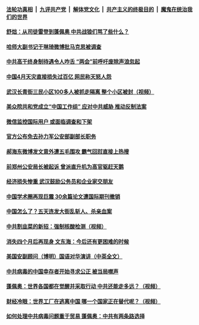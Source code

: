 ####  [法轮功真相](../../../../basic/blob/master/README.md?t=05090231) &nbsp;|&nbsp; [九评共产党](../../../../9ping.md/blob/master/README.md?t=05090231) &nbsp;|&nbsp; [解体党文化](../../../../jtdwh.md/blob/master/README.md?t=05090231)  &nbsp;|&nbsp; [共产主义的终极目的](../../../../gczydzjmd.md/blob/master/README.md?t=05090231) &nbsp;|&nbsp; [魔鬼在统治我们的世界](../../../../mgztzwmdsj.md/blob/master/README.md?t=05090231) 

#### [舒炪：从司徒雷登到蓬佩奥  中共战狼们骂了些什么？](../pages/soh5/376453.md?t=05090231) 
#### [哈师大副书记于琳琦微博批马克思被调查](../pages/soh5/376429.md?t=05090231) 
#### [中共高干终身制待遇令人咋舌 “两会”前呼吁废除声浪忽起](../pages/soh5/376333.md?t=05090231) 
#### [中国4月天灾直接损失过百亿  网民称天怒人怨](../pages/soh5/376390.md?t=05090231) 
#### [武汉长青街三民小区100多人被抓走隔离  整个小区被封（视频）](../pages/soh5/376378.md?t=05090231) 
#### [美众院共和党成立“中国工作组”  应对中共威胁 推动反制法案](../pages/soh5/376366.md?t=05090231) 
#### [微信监控国际用户 或面临调查和下架](../pages/soh5/376306.md?t=05090231) 
#### [官方公布免去孙力军公安部副部长职务](../pages/soh5/376312.md?t=05090231) 
#### [郝海东微博发文意外遭五毛围攻 霸气回怼直接上热搜](../pages/soh5/376243.md?t=05090231) 
#### [前郑州公安局长被起诉 曾派直升机为高官驱赶天鹅](../pages/soh5/376294.md?t=05090231) 
#### [经济损失惨重 武汉鼓励公务员和企业家交朋友](../pages/soh5/376231.md?t=05090231) 
#### [中国学术圈再现巨震 30余篇论文遭国际期刊撤销](../pages/soh5/376207.md?t=05090231) 
#### [中国怎么了？五天连发大街乱斩人、杀亲血案 ](../pages/soh5/376195.md?t=05090231) 
#### [中共割韭菜的新招：强制核酸检测（视频）](../pages/soh5/376129.md?t=05090231) 
#### [消失四个月后再现身 文东海：今后还有更困难的时候](../pages/soh5/376102.md?t=05090231) 
#### [美国安副顾问（博明）国语对华演讲（中英全文）](../pages/soh5/376159.md?t=05090231) 
#### [中共病毒的中国幸存者开始寻求公正 被当局噤声](../pages/soh5/376135.md?t=05090231) 
#### [蓬佩奥：世界各国都在觉醒并采取行动  中共还能走多远？（视频）](../pages/soh5/376099.md?t=05090231) 
#### [财经冷眼：世界工厂在逃离中国  哪一个国家正在替代呢？（视频）](../pages/soh5/376090.md?t=05090231) 
#### [如何处理中共病毒问题重于贸易 蓬佩奥：中共有两条路选择](../pages/soh5/376078.md?t=05090231) 

